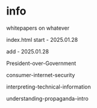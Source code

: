 # **info**

whitepapers on whatever 

index.html start - 2025.01.28

add - 2025.01.28

President-over-Government

consumer-internet-security

interpreting-technical-information

understanding-propaganda-intro
